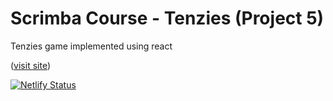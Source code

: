 # Scrimba Course - Tenzies (Project 5)

Tenzies game implemented using react

([visit site](https://wzh-scrimbacourse-tenzies.netlify.app))

[![Netlify Status](https://api.netlify.com/api/v1/badges/a52ac163-8391-42d4-b13d-a3245d570402/deploy-status)](https://app.netlify.com/sites/wzh-scrimbacourse-tenzies/deploys)

